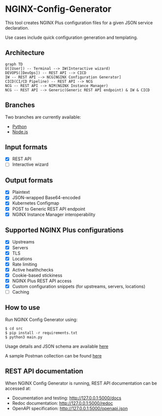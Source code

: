 # NGINX-Config-Generator

This tool creates NGINX Plus configuration files for a given JSON service declaration.

Use cases include quick configuration generation and templating.

## Architecture

```mermaid
graph TD
U([User]) -- Terminal --> IW(Interactive wizard)
DEVOPS([DevOps]) -- REST API --> CICD
IW -- REST API --> NCG[NGINX Configuration Generator]
CICD(CI/CD Pipeline) -- REST API --> NCG
NCG -- REST API --> NIM(NGINX Instance Manager)
NCG -- REST API --> Generic(Generic REST API endpoint) & IW & CICD
```

## Branches

Two branches are currently available:

- [Python](https://github.com/fabriziofiorucci/NGINX-Config-Generator/tree/main)
- [Node.js](https://github.com/fabriziofiorucci/NGINX-Config-Generator/tree/nodejs)

## Input formats

- [X] REST API
- [ ] Interactive wizard

## Output formats

- [X] Plaintext
- [X] JSON-wrapped Base64-encoded
- [X] Kubernetes Configmap
- [X] POST to Generic REST API endpoint
- [X] NGINX Instance Manager interoperability
  
## Supported NGINX Plus configurations

- [X] Upstreams
- [X] Servers
- [X] TLS
- [X] Locations
- [X] Rate limiting
- [X] Active healthchecks
- [X] Cookie-based stickiness
- [X] NGINX Plus REST API access
- [X] Custom configuration snippets (for upstreams, servers, locations)
- [ ] Caching

## How to use

Run NGINX Config Generator using:

```
$ cd src
$ pip install -r requirements.txt
$ python3 main.py
```

Usage details and JSON schema are available [here](/USAGE.md)

A sample Postman collection can be found [here](/postman)

## REST API documentation

When NGINX Config Generator is running, REST API documentation can be accessed at:

- Documentation and testing: http://127.0.0.1:5000/docs
- Redoc documentation: http://127.0.0.1:5000/redoc
- OpenAPI specification: http://127.0.0.1:5000/openapi.json
```